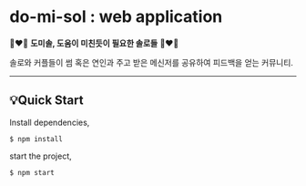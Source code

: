 do-mi-sol : web application
=======

👩‍❤️‍👨 **도미솔, 도움이 미친듯이 필요한 솔로들** 👩‍❤️‍👨

솔로와 커플들이 썸 혹은 연인과 주고 받은 메신저를 공유하여 피드백을 얻는 커뮤니티.

* * *

## 💡Quick Start

Install dependencies,
```
$ npm install
```       
start the project,
```
$ npm start
```
